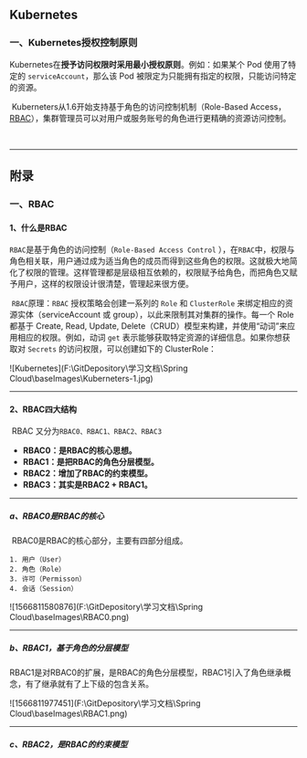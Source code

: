 ## Kubernetes

### 一、Kubernetes授权控制原则

​		Kubernetes在**授予访问权限时采用最小授权原则**。例如：如果某个 Pod 使用了特定的 `serviceAccount`，那么该 Pod 被限定为只能拥有指定的权限，只能访问特定的资源。

​		Kuberneters从1.6开始支持基于角色的访问控制机制（Role-Based Access，<a href="#一、RBAC">RBAC</a>），集群管理员可以对用户或服务账号的角色进行更精确的资源访问控制。

​		



---

## 附录

### 一、RBAC

#### 1、什么是RBAC

​		`RBAC`是基于角色的访问控制（`Role-Based Access Control` ），在`RBAC`中，权限与角色相关联，用户通过成为适当角色的成员而得到这些角色的权限。这就极大地简化了权限的管理。这样管理都是层级相互依赖的，权限赋予给角色，而把角色又赋予用户，这样的权限设计很清楚，管理起来很方便。

​		`RBAC`原理：`RBAC` 授权策略会创建一系列的 `Role` 和 `ClusterRole` 来绑定相应的资源实体（serviceAccount 或 group），以此来限制其对集群的操作。每一个 Role 都基于 Create, Read, Update, Delete（CRUD）模型来构建，并使用“动词”来应用相应的权限。例如，动词 `get` 表示能够获取特定资源的详细信息。如果你想获取对 `Secrets` 的访问权限，可以创建如下的 ClusterRole：

![Kubernetes](F:\GitDepository\学习文档\Spring Cloud\baseImages\Kuberneters-1.jpg)

---

#### 2、RBAC四大结构

​		RBAC 又分为`RBAC0、RBAC1、RBAC2、RBAC3`

- **RBAC0：是RBAC的核心思想。**
- **RBAC1：是把RBAC的角色分层模型。**
- **RBAC2：增加了RBAC的约束模型。**
- **RBAC3：其实是RBAC2 + RBAC1。**

---

##### a、RBAC0是RBAC的核心

​	RBAC0是RBAC的核心部分，主要有四部分组成。

	1. 用户（User）
 	2. 角色（Role）
 	3. 许可（Permisson）
 	4. 会话（Session）

![1566811580876](F:\GitDepository\学习文档\Spring Cloud\baseImages\RBAC0.png)

---

##### b、RBAC1，基于角色的分层模型

​	RBAC1是对RBAC0的扩展，是RBAC的角色分层模型，RBAC1引入了角色继承概念，有了继承就有了上下级的包含关系。

![1566811977451](F:\GitDepository\学习文档\Spring Cloud\baseImages\RBAC1.png)

---

##### c、RBAC2，是RBAC的约束模型

